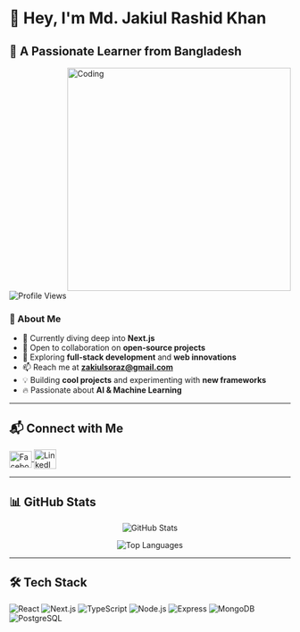 # 👋 Hey, I'm Md. Jakiul Rashid Khan

## 🚀 A Passionate Learner from Bangladesh

<img align="right" alt="Coding" width="400" src="https://images.chesscomfiles.com/uploads/v1/images_users/tiny_mce/Welsh-Corgi/phpGP6bAI.gif">

![Profile Views](https://komarev.com/ghpvc/?username=MdJakiulRashidKhan&label=Profile%20views&color=brightgreen&style=flat)

### 🌟 About Me
- 🌱 Currently diving deep into **Next.js**
- 🤝 Open to collaboration on **open-source projects**
- 🎯 Exploring **full-stack development** and **web innovations**
- 📫 Reach me at **zakiulsoraz@gmail.com**
- 💡 Building **cool projects** and experimenting with **new frameworks**
- 🔥 Passionate about **AI & Machine Learning**

---

## 📬 Connect with Me
<p>
<a href="https://fb.com/zakiul.soraz.2/" target="blank">
  <img align="center" src="https://raw.githubusercontent.com/rahuldkjain/github-profile-readme-generator/master/src/images/icons/Social/facebook.svg" alt="Facebook" height="30" width="40" />
</a>
<a href="https://www.linkedin.com/in/md-jakiul-rashid-khan-899562147/" target="blank">
  <img align="center" src="https://freepngimg.com/thumb/categories/1371.png" alt="LinkedIn" height="35" width="40" />
</a>
</p>

---

## 📊 GitHub Stats
<p align="center">
  <img src="https://github-readme-stats.vercel.app/api?username=MdJakiulRashidKhan&show_icons=true&theme=tokyonight" alt="GitHub Stats"/>
</p>



<p align="center">
  <img src="https://github-readme-stats.vercel.app/api/top-langs/?username=MdJakiulRashidKhan&layout=compact&theme=tokyonight" alt="Top Languages" />
</p>

---
## 🛠️ Tech Stack
<p>
  <!-- Frontend -->
  <img src="https://img.shields.io/badge/React-61DAFB?style=for-the-badge&logo=react&logoColor=black" alt="React"/>
  <img src="https://img.shields.io/badge/Next.js-000000?style=for-the-badge&logo=next.js&logoColor=white" alt="Next.js"/>
  <img src="https://img.shields.io/badge/TypeScript-3178C6?style=for-the-badge&logo=typescript&logoColor=white" alt="TypeScript"/>
  <!-- Backend -->
  <img src="https://img.shields.io/badge/Node.js-339933?style=for-the-badge&logo=node.js&logoColor=white" alt="Node.js"/>
  <img src="https://img.shields.io/badge/Express.js-000000?style=for-the-badge&logo=express&logoColor=white" alt="Express"/>
  <!-- Databases -->
  <img src="https://img.shields.io/badge/MongoDB-47A248?style=for-the-badge&logo=mongodb&logoColor=white" alt="MongoDB"/>
  <img src="https://img.shields.io/badge/PostgreSQL-336791?style=for-the-badge&logo=postgresql&logoColor=white" alt="PostgreSQL"/>
  <!-- DevOps -->
 
  <!-- CI/CD -->


</p>

  
